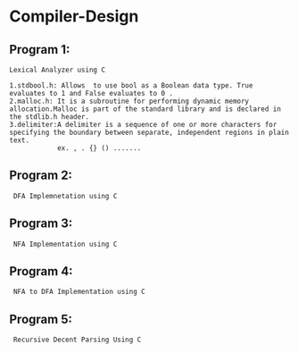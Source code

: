 # Compiler-Design

## Program 1:
    Lexical Analyzer using C
    
    1.stdbool.h: Allows  to use bool as a Boolean data type. True evaluates to 1 and False evaluates to 0 . 
    2.malloc.h: It is a subroutine for performing dynamic memory allocation.Malloc is part of the standard library and is declared in the stdlib.h header.
    3.delimiter:A delimiter is a sequence of one or more characters for specifying the boundary between separate, independent regions in plain text.
                ex. , . {} () .......
## Program 2:
     DFA Implemnetation using C
## Program 3:
     NFA Implementation using C
## Program 4:
     NFA to DFA Implementation using C
## Program 5:
     Recursive Decent Parsing Using C
     
